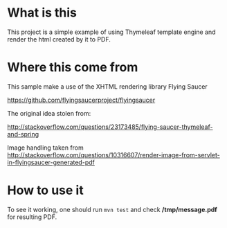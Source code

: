 # What is this
This project is a simple example of using Thymeleaf template engine and render the html created by it to PDF.

# Where this come from
This sample make a use of the XHTML rendering library Flying Saucer

<https://github.com/flyingsaucerproject/flyingsaucer>

The original idea stolen from:

<http://stackoverflow.com/questions/23173485/flying-saucer-thymeleaf-and-spring>

Image handling taken from
<http://stackoverflow.com/questions/10316607/render-image-from-servlet-in-flyingsaucer-generated-pdf>

# How to use it
To see it working, one should run `mvn test` and check **/tmp/message.pdf** for resulting PDF.